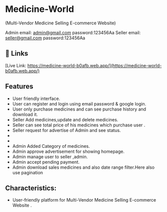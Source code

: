 
#                 Medicine-World



(Multi-Vendor Medicine Selling E-commerce Website)

Admin email: admin@gmail.com   password:123456Aa
Seller email: seller@gmail.com    password:123456Aa
## 🔗 Links
[Live Link: https://medicine-world-b0afb.web.app/](https://medicine-world-b0afb.web.app/)



## Features

- User friendly interface.
- User can register and login using email password & google login.
- User only purchase medicines and can see purchase history and download it.
- Seller Add medicines,update and delete medicines. 
- Seller can see total price of his medicines which purchase user .
- Seller request for advertise of Admin and see status.
-  
- 
- Admin Added Category of medicines.
- Admin approve advertisement for showing homepage.
- Admin manage user to seller ,admin.
- Admin accept pending payment.
- Admin download sales medicines and also date range filter.Here also use pagination



## Characteristics:


-  User-friendly platform for Multi-Vendor Medicine Selling E-commerce Website .

 



